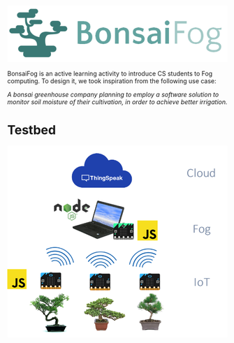 ![Bonsai](./img/logo.png)

BonsaiFog is an active learning activity to introduce CS students to Fog computing. To design it, we took inspiration from the following use case:

_A bonsai greenhouse company planning to employ a software solution to monitor soil moisture of their cultivation, in order to achieve better irrigation._


# Testbed

![testbed](./img/testbed.png)